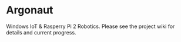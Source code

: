 # Argonaut
Windows IoT &amp; Rasperry Pi 2 Robotics. Please see the project wiki for details and current progress.
